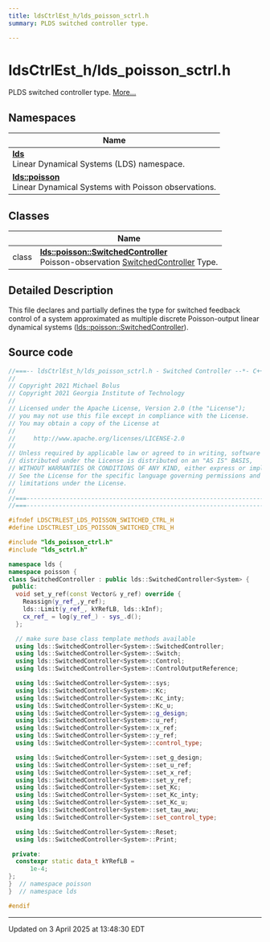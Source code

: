 ```yaml
---
title: ldsCtrlEst_h/lds_poisson_sctrl.h
summary: PLDS switched controller type. 

---
```


# ldsCtrlEst_h/lds_poisson_sctrl.h

PLDS switched controller type.  [More...](#detailed-description)



## Namespaces

| Name           |
| -------------- |
| **[lds](/lds-ctrl-est/docs/api/namespaces/namespacelds/)** <br>Linear Dynamical Systems (LDS) namespace.  |
| **[lds::poisson](/lds-ctrl-est/docs/api/namespaces/namespacelds_1_1poisson/)** <br>Linear Dynamical Systems with Poisson observations.  |

## Classes

|                | Name           |
| -------------- | -------------- |
| class | **[lds::poisson::SwitchedController](/lds-ctrl-est/docs/api/classes/classlds_1_1poisson_1_1_switched_controller/)** <br>Poisson-observation [SwitchedController]() Type.  |

## Detailed Description



This file declares and partially defines the type for switched feedback control of a system approximated as multiple discrete Poisson-output linear dynamical systems ([lds::poisson::SwitchedController](/lds-ctrl-est/docs/api/classes/classlds_1_1poisson_1_1_switched_controller/)). 





## Source code

```cpp
//===-- ldsCtrlEst_h/lds_poisson_sctrl.h - Switched Controller --*- C++ -*-===//
//
// Copyright 2021 Michael Bolus
// Copyright 2021 Georgia Institute of Technology
//
// Licensed under the Apache License, Version 2.0 (the "License");
// you may not use this file except in compliance with the License.
// You may obtain a copy of the License at
//
//     http://www.apache.org/licenses/LICENSE-2.0
//
// Unless required by applicable law or agreed to in writing, software
// distributed under the License is distributed on an "AS IS" BASIS,
// WITHOUT WARRANTIES OR CONDITIONS OF ANY KIND, either express or implied.
// See the License for the specific language governing permissions and
// limitations under the License.
//
//===----------------------------------------------------------------------===//
//===----------------------------------------------------------------------===//

#ifndef LDSCTRLEST_LDS_POISSON_SWITCHED_CTRL_H
#define LDSCTRLEST_LDS_POISSON_SWITCHED_CTRL_H

#include "lds_poisson_ctrl.h"
#include "lds_sctrl.h"

namespace lds {
namespace poisson {
class SwitchedController : public lds::SwitchedController<System> {
 public:
  void set_y_ref(const Vector& y_ref) override {
    Reassign(y_ref_,y_ref);
    lds::Limit(y_ref_, kYRefLB, lds::kInf);
    cx_ref_ = log(y_ref_) - sys_.d();
  };

  // make sure base class template methods available
  using lds::SwitchedController<System>::SwitchedController;
  using lds::SwitchedController<System>::Switch;
  using lds::SwitchedController<System>::Control;
  using lds::SwitchedController<System>::ControlOutputReference;

  using lds::SwitchedController<System>::sys;
  using lds::SwitchedController<System>::Kc;
  using lds::SwitchedController<System>::Kc_inty;
  using lds::SwitchedController<System>::Kc_u;
  using lds::SwitchedController<System>::g_design;
  using lds::SwitchedController<System>::u_ref;
  using lds::SwitchedController<System>::x_ref;
  using lds::SwitchedController<System>::y_ref;
  using lds::SwitchedController<System>::control_type;

  using lds::SwitchedController<System>::set_g_design;
  using lds::SwitchedController<System>::set_u_ref;
  using lds::SwitchedController<System>::set_x_ref;
  using lds::SwitchedController<System>::set_y_ref;
  using lds::SwitchedController<System>::set_Kc;
  using lds::SwitchedController<System>::set_Kc_inty;
  using lds::SwitchedController<System>::set_Kc_u;
  using lds::SwitchedController<System>::set_tau_awu;
  using lds::SwitchedController<System>::set_control_type;

  using lds::SwitchedController<System>::Reset;
  using lds::SwitchedController<System>::Print;

 private:
  constexpr static data_t kYRefLB =
      1e-4;  
};
}  // namespace poisson
}  // namespace lds

#endif
```


-------------------------------

Updated on  3 April 2025 at 13:48:30 EDT
